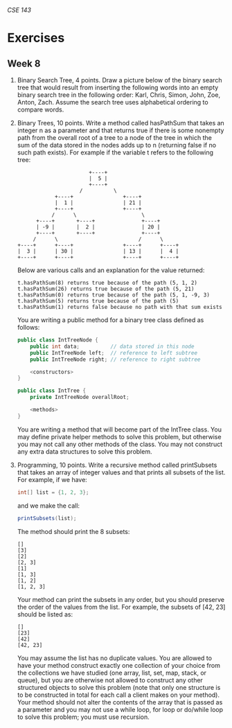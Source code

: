 _CSE 143_
# Exercises
## Week 8

1. Binary Search Tree, 4 points. Draw a picture below of the binary search tree that would result from inserting the following words into an empty binary search tree in the following order: Karl, Chris, Simon, John, Zoe, Anton, Zach. Assume the search tree uses alphabetical ordering to compare words.

1. Binary Trees, 10 points. Write a method called hasPathSum that takes an integer n as a parameter and that returns true if there is some nonempty path from the overall root of a tree to a node of the tree in which the sum of the data stored in the nodes adds up to n (returning false if no such path exists). For example if the variable t refers to the following tree:

	```
	                       +----+
	                       |  5 |
	                       +----+
	                    /          \
	            +----+                +----+
	            |  1 |                | 21 |
	            +----+                +----+
	           /      \                     \
	      +----+       +----+               +----+
	      | -9 |       |  2 |               | 20 |
	      +----+       +----+               +----+
	     /      \                          /      \
	+----+      +----+                +----+      +----+
	|  3 |      | 30 |                | 13 |      |  4 |
	+----+      +----+                +----+      +----+
	```

	Below are various calls and an explanation for the value returned:

	```
	t.hasPathSum(8) returns true because of the path (5, 1, 2)
	t.hasPathSum(26) returns true because of the path (5, 21)
	t.hasPathSum(0) returns true because of the path (5, 1, -9, 3)
	t.hasPathSum(5) returns true because of the path (5)
	t.hasPathSum(1) returns false because no path with that sum exists
	```

	You are writing a public method for a binary tree class defined as follows:

	```java
	public class IntTreeNode {
		public int data;          // data stored in this node
		public IntTreeNode left;  // reference to left subtree
		public IntTreeNode right; // reference to right subtree

		<constructors>
	}

	public class IntTree {
		private IntTreeNode overallRoot;

		<methods>
	}
	```
	You are writing a method that will become part of the IntTree class. You may define private helper methods to solve this problem, but otherwise you may not call any other methods of the class. You may not construct any extra data structures to solve this problem.

1. Programming, 10 points. Write a recursive method called printSubsets that takes an array of integer values and that prints all subsets of the list. For example, if we have:

	```java
	int[] list = {1, 2, 3};
	```

	and we make the call:

	```java
	printSubsets(list);
	```

	The method should print the 8 subsets:

	```
	[]
	[3]
	[2]
	[2, 3]
	[1]
	[1, 3]
	[1, 2]
	[1, 2, 3]
	```

	Your method can print the subsets in any order, but you should preserve the order of the values from the list.  For example, the subsets of [42, 23] should be listed as:

	```
	[]
	[23]
	[42]
	[42, 23]
	```

	You may assume the list has no duplicate values. You are allowed to have your method construct exactly one collection of your choice from the collections we have studied (one array, list, set, map, stack, or queue), but you are otherwise not allowed to construct any other structured objects to solve this problem (note that only one structure is to be constructed in total for each call a client makes on your method).  Your method should not alter the contents of the array that is passed as a parameter and you may not use a while loop, for loop or do/while loop to solve this problem; you must use recursion.